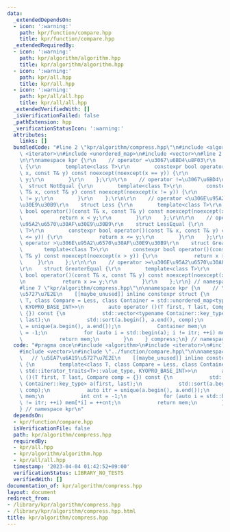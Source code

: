 ```yaml
---
data:
  _extendedDependsOn:
  - icon: ':warning:'
    path: kpr/function/compare.hpp
    title: kpr/function/compare.hpp
  _extendedRequiredBy:
  - icon: ':warning:'
    path: kpr/algorithm/algorithm.hpp
    title: kpr/algorithm/algorithm.hpp
  - icon: ':warning:'
    path: kpr/all.hpp
    title: kpr/all.hpp
  - icon: ':warning:'
    path: kpr/all/all.hpp
    title: kpr/all/all.hpp
  _extendedVerifiedWith: []
  _isVerificationFailed: false
  _pathExtension: hpp
  _verificationStatusIcon: ':warning:'
  attributes:
    links: []
  bundledCode: "#line 2 \"kpr/algorithm/compress.hpp\"\n#include <algorithm>\n#include\
    \ <iterator>\n#include <unordered_map>\n#include <vector>\n#line 2 \"kpr/function/compare.hpp\"\
    \n\r\nnamespace kpr {\r\n    // operator =\u3067\u6BD4\u8F03\r\n    struct Equal\
    \ {\r\n        template<class T>\r\n        constexpr bool operator()(const T&\
    \ x, const T& y) const noexcept(noexcept(x == y)) {\r\n            return x ==\
    \ y;\r\n        }\r\n    };\r\n\r\n    // operator !=\u3067\u6BD4\u8F03\r\n  \
    \  struct NotEqual {\r\n        template<class T>\r\n        constexpr bool operator()(const\
    \ T& x, const T& y) const noexcept(noexcept(x != y)) {\r\n            return x\
    \ != y;\r\n        }\r\n    };\r\n\r\n    // operator <\u306E\u95A2\u6570\u30AF\
    \u30E9\u30B9\r\n    struct Less {\r\n        template<class T>\r\n        constexpr\
    \ bool operator()(const T& x, const T& y) const noexcept(noexcept(x < y)) {\r\n\
    \            return x < y;\r\n        }\r\n    };\r\n\r\n    // operator <=\u306E\
    \u95A2\u6570\u30AF\u30E9\u30B9\r\n    struct LessEqual {\r\n        template<class\
    \ T>\r\n        constexpr bool operator()(const T& x, const T& y) const noexcept(noexcept(x\
    \ <= y)) {\r\n            return x <= y;\r\n        }\r\n    };\r\n\r\n    //\
    \ operator >\u306E\u95A2\u6570\u30AF\u30E9\u30B9\r\n    struct Greater {\r\n \
    \       template<class T>\r\n        constexpr bool operator()(const T& x, const\
    \ T& y) const noexcept(noexcept(x > y)) {\r\n            return x > y;\r\n   \
    \     }\r\n    };\r\n\r\n    // operator >=\u306E\u95A2\u6570\u30AF\u30E9\u30B9\
    \r\n    struct GreaterEqual {\r\n        template<class T>\r\n        constexpr\
    \ bool operator()(const T& x, const T& y) const noexcept(noexcept(x >= y)) {\r\
    \n            return x >= y;\r\n        }\r\n    };\r\n} // namespace kpr\r\n\
    #line 7 \"kpr/algorithm/compress.hpp\"\n\nnamespace kpr {\n    // \u5EA7\u6A19\
    \u5727\u7E2E\n    [[maybe_unused]] inline constexpr struct {\n        template<class\
    \ T, class Compare = Less, class Container = std::unordered_map<typename std::iterator_traits<T>::value_type,\
    \ KYOPRO_BASE_INT>>\n        auto operator ()(T first, T last, Compare comp =\
    \ {}) const {\n            std::vector<typename Container::key_type> a(first,\
    \ last);\n            std::sort(a.begin(), a.end(), comp);\n            auto itr\
    \ = unique(a.begin(), a.end());\n            Container mem;\n            int cnt\
    \ = -1;\n            for (auto i = std::begin(a); i != itr; ++i) mem[*i] = ++cnt;\n\
    \            return mem;\n        }\n    } compress;\n} // namespace kpr\n"
  code: "#pragma once\n#include <algorithm>\n#include <iterator>\n#include <unordered_map>\n\
    #include <vector>\n#include \"../function/compare.hpp\"\n\nnamespace kpr {\n \
    \   // \u5EA7\u6A19\u5727\u7E2E\n    [[maybe_unused]] inline constexpr struct\
    \ {\n        template<class T, class Compare = Less, class Container = std::unordered_map<typename\
    \ std::iterator_traits<T>::value_type, KYOPRO_BASE_INT>>\n        auto operator\
    \ ()(T first, T last, Compare comp = {}) const {\n            std::vector<typename\
    \ Container::key_type> a(first, last);\n            std::sort(a.begin(), a.end(),\
    \ comp);\n            auto itr = unique(a.begin(), a.end());\n            Container\
    \ mem;\n            int cnt = -1;\n            for (auto i = std::begin(a); i\
    \ != itr; ++i) mem[*i] = ++cnt;\n            return mem;\n        }\n    } compress;\n\
    } // namespace kpr\n"
  dependsOn:
  - kpr/function/compare.hpp
  isVerificationFile: false
  path: kpr/algorithm/compress.hpp
  requiredBy:
  - kpr/all.hpp
  - kpr/algorithm/algorithm.hpp
  - kpr/all/all.hpp
  timestamp: '2023-04-04 01:42:52+09:00'
  verificationStatus: LIBRARY_NO_TESTS
  verifiedWith: []
documentation_of: kpr/algorithm/compress.hpp
layout: document
redirect_from:
- /library/kpr/algorithm/compress.hpp
- /library/kpr/algorithm/compress.hpp.html
title: kpr/algorithm/compress.hpp
---
```

